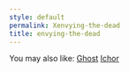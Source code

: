 ```yaml
---
style: default
permalink: Xenvying-the-dead
title: envying-the-dead
---
```

You may also like:
[Ghost](http://scp-wiki.net/ghost)
[Ichor](http://scp-wiki.net/ichor)